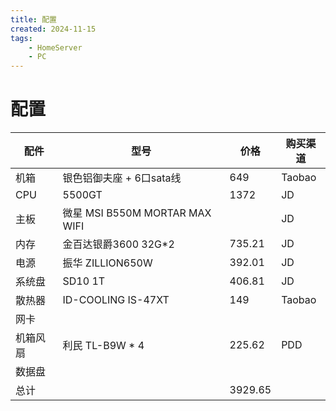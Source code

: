 ```yaml
---
title: 配置
created: 2024-11-15
tags:
    - HomeServer
    - PC
---
```


# 配置

|配件|型号|价格|购买渠道|
|---|---|---|---|
|机箱|银色铝御夫座 + 6口sata线|649|Taobao|
|CPU|5500GT|1372|JD|
|主板|微星 MSI B550M MORTAR MAX WIFI||JD|
|内存|金百达银爵3600 32G*2|735.21|JD|
|电源|振华 ZILLION650W|392.01|JD|
|系统盘|SD10 1T|406.81|JD|
|散热器|ID-COOLING IS-47XT|149|Taobao|
|网卡|||
|机箱风扇|利民 TL-B9W * 4|225.62|PDD|
|数据盘|||
|总计||3929.65|